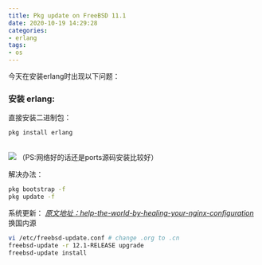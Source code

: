 ```yaml
---
title: Pkg update on FreeBSD 11.1
date: 2020-10-19 14:29:28
categories: 
- erlang
tags:
- os
---
```


今天在安装erlang时出现以下问题：
### 安装 erlang:
直接安装二进制包：

``` bash
pkg install erlang
```
<br/> 
<img src="/myblogs.github.io/2020/10/19/Pkg-update-on-FreeBSD-11-1/error.png">
（PS:网络好的话还是ports源码安装比较好）

解决办法：
``` bash
pkg bootstrap -f
pkg update -f
```

系统更新：
*[原文地址：help-the-world-by-healing-your-nginx-configuration](https://www.freebsd.org/doc/zh_CN/books/handbook/updating-upgrading-freebsdupdate.html/)*
换国内源
``` bash
vi /etc/freebsd-update.conf # change .org to .cn
freebsd-update -r 12.1-RELEASE upgrade
freebsd-update install
``` 